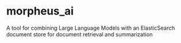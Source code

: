 # morpheus_ai
A tool for combining Large Language Models with an ElasticSearch document store for document retrieval and summarization
